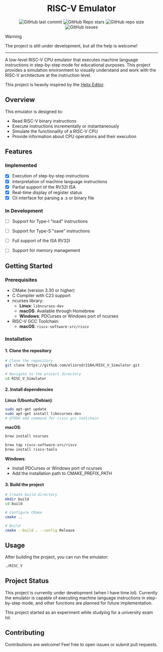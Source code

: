 <h1 align="center">RISC-V Emulator</h1>

<div align="center">

![GitHub last commit](https://img.shields.io/github/last-commit/eliorodr2104/RISC-V-Emulator?style=for-the-badge&labelColor=101418&color=9ccbfb)
![GitHub Repo stars](https://img.shields.io/github/stars/eliorodr2104/RISC-V-Emulator?style=for-the-badge&labelColor=101418&color=b9c8da)
![GitHub repo size](https://img.shields.io/github/repo-size/eliorodr2104/RISC-V-Emulator?style=for-the-badge&labelColor=101418&color=d3bfe6)
![GitHub issues](https://img.shields.io/github/issues/eliorodr2104/RISC-V-Emulator?style=for-the-badge&labelColor=101418&color=ffb4a2)

</div>


> [!WARNING]
> The project is still under development, but all the help is welcome!
---

A low-level RISC-V CPU emulator that executes machine language instructions in step-by-step mode for educational purposes. This project provides a simulation environment to visually understand and work with the RISC-V architecture at the instruction level.

This project is heavily inspired by the [Helix Editor](https://github.com/helix-editor/helix).

## Overview

This emulator is designed to:
- Read RISC-V binary instructions
- Execute instructions incrementally or instantaneously
- Simulate the functionality of a RISC-V CPU
- Provide information about CPU operations and their execution

## Features

### Implemented
- [x]  Execution of step-by-step instructions
- [x]  Interpretation of machine language instructions
- [x]  Partial support of the RV32I ISA
- [x]  Real-time display of register status
- [x]  Cli interface for parsing a .s or binary file 

### In Development
- [ ]  Support for Type-I "load" instructions
- [ ]  Support for Type-S "save" instructions
- [ ]  Full support of the ISA RV32I
- [ ]  Support for memory management


## Getting Started

### Prerequisites

- CMake (version 3.30 or higher)
- C Compiler with C23 support
- ncurses library:
  - **Linux**: `libncurses-dev`
  - **macOS**: Available through Homebrew
  - **Windows**: PDCurses or Windows port of ncurses
- RISC-V GCC Toolchain:
  - **macOS**: `riscv-software-src/riscv`

### Installation

#### 1. Clone the repository
```bash
# Clone the repository
git clone https://github.com/eliorodr2104/RISC_V_Simulator.git

# Navigate to the project directory
cd RISC_V_Simulator
```

#### 2. Install dependencies

**Linux (Ubuntu/Debian)**:
```bash
sudo apt-get update
sudo apt-get install libncurses-dev
# @TODO add command for riscv gcc toolchain
```

**macOS**:
```bash
brew install ncurses

brew tap riscv-software-src/riscv
brew install riscv-tools

```

**Windows**:
- Install PDCurses or Windows port of ncurses
- Add the installation path to CMAKE_PREFIX_PATH

#### 3. Build the project

```bash
# Create build directory
mkdir build
cd build

# Configure CMake
cmake ..

# Build
cmake --build . --config Release
```

## Usage

After building the project, you can run the emulator:

```bash
./RISC_V
```

## Project Status

This project is currently under development (when I have time lol). Currently the emulator is capable of executing machine language instructions in step-by-step mode, and other functions are planned for future implementation.

This project started as an experiment while studying for a university exam lol.

## Contributing

Contributions are welcome! Feel free to open issues or submit pull requests.



